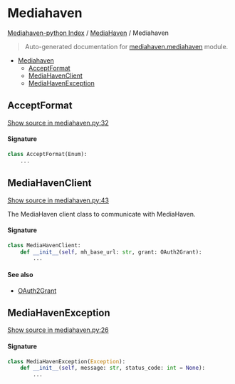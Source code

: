 # Mediahaven

[Mediahaven-python Index](../README.md#mediahaven-python-index) /
[MediaHaven](./index.md#mediahaven) /
Mediahaven

> Auto-generated documentation for [mediahaven.mediahaven](../../mediahaven/mediahaven.py) module.

- [Mediahaven](#mediahaven)
  - [AcceptFormat](#acceptformat)
  - [MediaHavenClient](#mediahavenclient)
  - [MediaHavenException](#mediahavenexception)

## AcceptFormat

[Show source in mediahaven.py:32](../../mediahaven/mediahaven.py#L32)

#### Signature

```python
class AcceptFormat(Enum):
    ...
```



## MediaHavenClient

[Show source in mediahaven.py:43](../../mediahaven/mediahaven.py#L43)

The MediaHaven client class to communicate with MediaHaven.

#### Signature

```python
class MediaHavenClient:
    def __init__(self, mh_base_url: str, grant: OAuth2Grant):
        ...
```

#### See also

- [OAuth2Grant](./oauth2.md#oauth2grant)



## MediaHavenException

[Show source in mediahaven.py:26](../../mediahaven/mediahaven.py#L26)

#### Signature

```python
class MediaHavenException(Exception):
    def __init__(self, message: str, status_code: int = None):
        ...
```